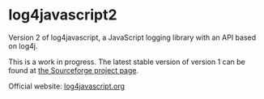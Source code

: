 log4javascript2
===============

Version 2 of log4javascript, a JavaScript logging library with an API based on log4j.

This is a work in progress. The latest stable version of version 1 can be found at [the Sourceforge project page](http://sourceforge.net/projects/log4javascript).

Official website: [log4javascript.org](http://log4javascript.org/)
